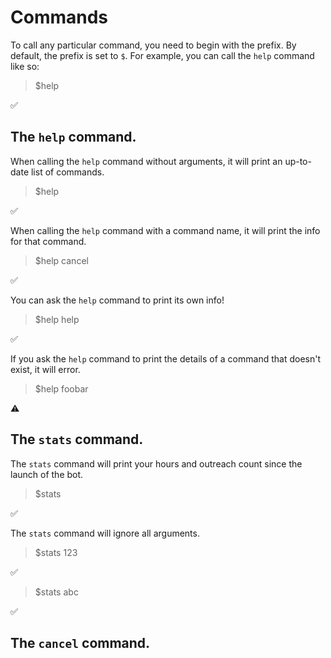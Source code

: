 # Commands

To call any particular command, you need to begin with the prefix. By default, the prefix is set to `$`. For example, you can call the `help` command like so:

> $help

✅


## The `help` command.

When calling the `help` command without arguments, it will print an up-to-date list of commands.

> $help

✅

When calling the `help` command with a command name, it will print the info for that command.

> $help cancel

✅

You can ask the `help` command to print its own info!

> $help help

✅

If you ask the `help` command to print the details of a command that doesn't exist, it will error.

> $help foobar

⚠️


## The `stats` command.

The `stats` command will print your hours and outreach count since the launch of the bot.

> $stats

✅

The `stats` command will ignore all arguments.

> $stats 123

✅

> $stats abc

✅


## The `cancel` command.